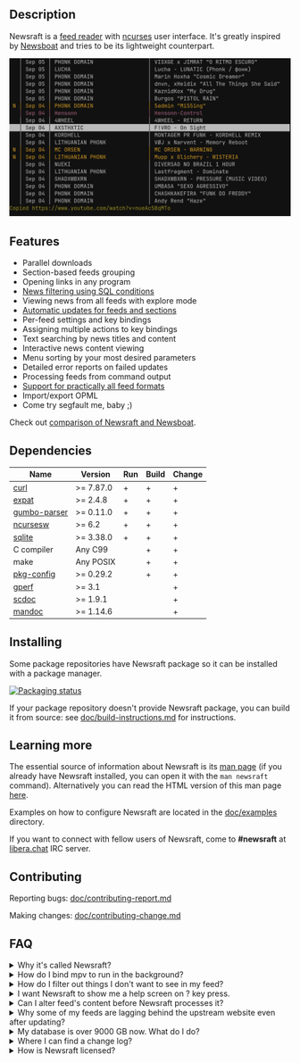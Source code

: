## Description

Newsraft is a [feed reader](https://en.wikipedia.org/wiki/News_aggregator) with
[ncurses](https://en.wikipedia.org/wiki/Ncurses) user interface. It's greatly
inspired by [Newsboat](https://www.newsboat.org) and tries to be its lightweight
counterpart.

![Newsraft in action](doc/newsraft.png)

## Features

* Parallel downloads
* Section-based feeds grouping
* Opening links in any program
* [News filtering using SQL conditions](https://newsraft.codeberg.page/#item-rule_(*))
* Viewing news from all feeds with explore mode
* [Automatic updates for feeds and sections](https://newsraft.codeberg.page/#reload-period_(*))
* Per-feed settings and key bindings
* Assigning multiple actions to key bindings
* Text searching by news titles and content
* Interactive news content viewing
* Menu sorting by your most desired parameters
* Detailed error reports on failed updates
* Processing feeds from command output
* [Support for practically all feed formats](https://newsraft.codeberg.page/#FORMATS_SUPPORT)
* Import/export OPML
* Come try segfault me, baby ;)

Check out [comparison of Newsraft and Newsboat](https://codeberg.org/newsraft/newsraft/src/branch/main/doc/comparison-newsboat.md).

## Dependencies

| Name                                                               | Version   | Run | Build | Change |
|--------------------------------------------------------------------|-----------|-----|-------|--------|
| [curl](https://curl.se)                                            | >= 7.87.0 | +   | +     | +      |
| [expat](https://github.com/libexpat/libexpat)                      | >= 2.4.8  | +   | +     | +      |
| [gumbo-parser](https://codeberg.org/gumbo-parser/gumbo-parser)     | >= 0.11.0 | +   | +     | +      |
| [ncursesw](https://invisible-island.net/ncurses)                   | >= 6.2    | +   | +     | +      |
| [sqlite](https://www.sqlite.org)                                   | >= 3.38.0 | +   | +     | +      |
| C compiler                                                         | Any C99   |     | +     | +      |
| make                                                               | Any POSIX |     | +     | +      |
| [pkg-config](https://www.freedesktop.org/wiki/Software/pkg-config) | >= 0.29.2 |     | +     | +      |
| [gperf](https://www.gnu.org/software/gperf)                        | >= 3.1    |     |       | +      |
| [scdoc](https://git.sr.ht/~sircmpwn/scdoc)                         | >= 1.9.1  |     |       | +      |
| [mandoc](https://mandoc.bsd.lv)                                    | >= 1.14.6 |     |       | +      |

## Installing

Some package repositories have Newsraft package so it can be installed with a
package manager.

[![Packaging status](https://repology.org/badge/vertical-allrepos/newsraft.svg?columns=4)](https://repology.org/project/newsraft/versions)

If your package repository doesn't provide Newsraft package, you can build it
from source: see [doc/build-instructions.md](https://codeberg.org/newsraft/newsraft/src/branch/main/doc/build-instructions.md)
for instructions.

## Learning more

The essential source of information about Newsraft is its
[man page](https://codeberg.org/newsraft/newsraft/src/branch/main/doc/newsraft.1)
(if you already have Newsraft installed, you can open it with the `man newsraft` command).
Alternatively you can read the HTML version of this man page [here](https://newsraft.codeberg.page).

Examples on how to configure Newsraft are located in the
[doc/examples](https://codeberg.org/newsraft/newsraft/src/branch/main/doc/examples)
directory.

If you want to connect with fellow users of Newsraft, come to **#newsraft** at [libera.chat](https://libera.chat) IRC server.

## Contributing

Reporting bugs: [doc/contributing-report.md](https://codeberg.org/newsraft/newsraft/src/branch/main/doc/contributing-report.md)

Making changes: [doc/contributing-change.md](https://codeberg.org/newsraft/newsraft/src/branch/main/doc/contributing-change.md)

## FAQ

<details>
	<summary>Why it's called Newsraft?</summary>
	This is a rip-off of <a href="https://www.newsboat.org">Newsboat</a>, replacing "boat" with "raft", which emphasizes a smaller codebase.
</details>

<details>
	<summary>How do I bind mpv to run in the background?</summary>
	<code>bind m exec setsid mpv --terminal=no "%l" &amp;</code>
</details>

<details>
	<summary>How do I filter out things I don't want to see in my feed?</summary>
	See <a href="https://newsraft.codeberg.page/#item-rule_(*)">item-rule</a> setting.
</details>

<details>
	<summary>I want Newsraft to show me a help screen on ? key press.</summary>
	Easy. Just put <code>bind ? exec man newsraft</code> into your <code>config</code> file.
</details>

<details>
	<summary>Can I alter feed's content before Newsraft processes it?</summary>
	Yes, you can do practically anything before Newsraft takes over. It's done
	via shell interlayer: any shell command in between of <code>$(</code>
	and <code>)</code> will be executed on reload and its standard output will
	be taken for a feed content. Here are examples of such feeds:<br>
	<code>$(gemget -sq gemini://example.org/feed.xml) "Simple blog"</code><br>
	<code>$($HOME/bin/html2rss http://example.org/index.html) "Local news"</code>
</details>

<details>
	<summary>Why some of my feeds are lagging behind the upstream website even after updating?</summary>
	Some web servers ask Newsraft to withhold content to reduce network load. Newsraft fulfills these web server wishes by default. There are settings to disable Newsraft's respect for web servers and make it a bad boy, if you are that kind of person.
</details>

<details>
	<summary>My database is over 9000 GB now. What do I do?</summary>
	<ul>
		<li>Set capacity limit on some of your heavy feeds via <a href="https://newsraft.codeberg.page/#item-limit_(*)">item-limit</a> setting</li>
		<li>Delete cache of feeds you unsubscribed from with <code>newsraft -e purge-abandoned</code></li>
	</ul>
</details>

<details>
	<summary>Where I can find a change log?</summary>
	See <a href="https://codeberg.org/newsraft/newsraft/src/branch/main/doc/changes.md">doc/changes.md</a> file.
</details>

<details>
	<summary>How is Newsraft licensed?</summary>
	The license is <a href="https://codeberg.org/newsraft/newsraft/src/branch/main/doc/license.txt">ISC</a> because its name is sweet.
</details>

